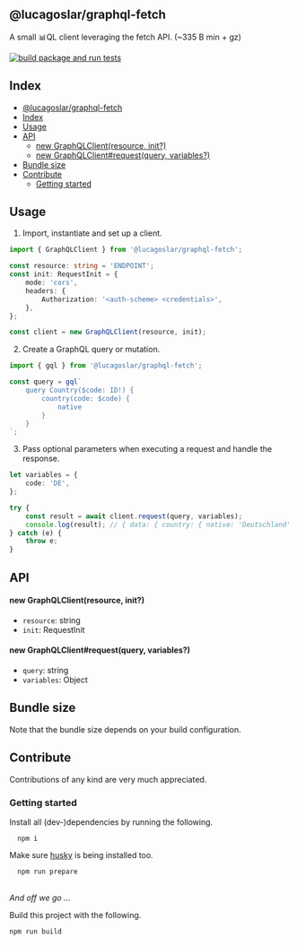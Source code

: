 ## @lucagoslar/graphql-fetch

A small 📊QL client leveraging the fetch API. (~335 B min + gz)

[![build package and run tests](https://github.com/lucagoslar/graphql-fetch/actions/workflows/main.yml/badge.svg)](https://github.com/lucagoslar/graphql-fetch/actions/workflows/main.yml)

## Index

- [@lucagoslar/graphql-fetch](#lucagoslargraphql-fetch)
- [Index](#index)
- [Usage](#usage)
- [API](#api)
	- [new GraphQLClient(resource, init?)](#new-graphqlclientresource-init)
	- [new GraphQLClient#request(query, variables?)](#new-graphqlclientrequestquery-variables)
- [Bundle size](#bundle-size)
- [Contribute](#contribute)
	- [Getting started](#getting-started)

## Usage

1. Import, instantiate and set up a client.

```ts
import { GraphQLClient } from '@lucagoslar/graphql-fetch';

const resource: string = 'ENDPOINT';
const init: RequestInit = {
	mode: 'cors',
	headers: {
		Authorization: '<auth-scheme> <credentials>',
	},
};

const client = new GraphQLClient(resource, init);
```

2. Create a GraphQL query or mutation.

```ts
import { gql } from '@lucagoslar/graphql-fetch';

const query = gql`
	query Country($code: ID!) {
		country(code: $code) {
			native
		}
	}
`;
```

3. Pass optional parameters when executing a request and handle the response.

```ts
let variables = {
	code: 'DE',
};

try {
	const result = await client.request(query, variables);
	console.log(result); // { data: { country: { native: 'Deutschland' } }, errors: undefined }
} catch (e) {
	throw e;
}
```

## API

#### new GraphQLClient(resource, init?)

- `resource`: string
- `init`: RequestInit

#### new GraphQLClient#request(query, variables?)

- `query`: string
- `variables`: Object

## Bundle size

Note that the bundle size depends on your build configuration.

## Contribute

Contributions of any kind are very much appreciated.

### Getting started

Install all (dev-)dependencies by running the following.

```
  npm i
```

Make sure [husky](https://github.com/typicode/husky) is being installed too.

```
  npm run prepare
```

\
_And off we go …_

Build this project with the following.

```
npm run build
```
